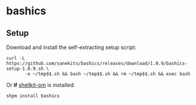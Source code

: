 # bashics

## Setup

Download and install the self-extracting setup script:

```
curl -L https://github.com/sanekits/bashics/releases/download/1.0.9/bashics-setup-1.0.9.sh \
       -o ~/tmp$$.sh && bash ~/tmp$$.sh && rm ~/tmp$$.sh && exec bash
```

Or **if** [shellkit-pm](https://github.com/sanekits/shellkit-pm) is installed:

    shpm install bashics

##
